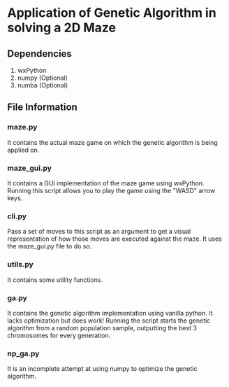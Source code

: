 # Application of Genetic Algorithm in solving a 2D Maze

## Dependencies
1. wxPython
2. numpy (Optional)
3. numba (Optional)

## File Information
### maze.py
It contains the actual maze game on which the genetic algorithm is being applied on.

### maze_gui.py
It contains a GUI implementation of the maze game using wxPython. Running this script allows you to play the game using the "WASD" arrow keys.

### cli.py
Pass a set of moves to this script as an argument to get a visual representation of how those moves are executed against the maze. It uses the maze_gui.py file to do so.

### utils.py
It contains some utility functions.

### ga.py
It contains the genetic algorithm implementation using vanilla python. It lacks optimization but does work! Running the script starts the genetic algorithm from a random population sample, outputting the best 3 chromosomes for every generation.

### np_ga.py
It is an incomplete attempt at using numpy to optimize the genetic algorithm.